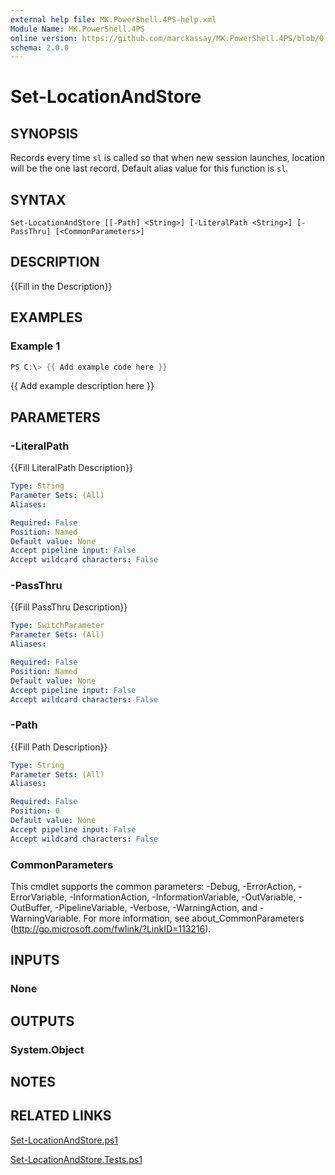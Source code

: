 ```yaml
---
external help file: MK.PowerShell.4PS-help.xml
Module Name: MK.PowerShell.4PS
online version: https://github.com/marckassay/MK.PowerShell.4PS/blob/0.0.1/docs/Set-LocationAndStore.md
schema: 2.0.0
---
```


# Set-LocationAndStore

## SYNOPSIS
Records every time `sl` is called so that when new session launches, location will be the one last record. Default alias value for this function is `sl`.

## SYNTAX

```
Set-LocationAndStore [[-Path] <String>] [-LiteralPath <String>] [-PassThru] [<CommonParameters>]
```

## DESCRIPTION
{{Fill in the Description}}

## EXAMPLES

### Example 1
```powershell
PS C:\> {{ Add example code here }}
```

{{ Add example description here }}

## PARAMETERS

### -LiteralPath
{{Fill LiteralPath Description}}

```yaml
Type: String
Parameter Sets: (All)
Aliases:

Required: False
Position: Named
Default value: None
Accept pipeline input: False
Accept wildcard characters: False
```

### -PassThru
{{Fill PassThru Description}}

```yaml
Type: SwitchParameter
Parameter Sets: (All)
Aliases:

Required: False
Position: Named
Default value: None
Accept pipeline input: False
Accept wildcard characters: False
```

### -Path
{{Fill Path Description}}

```yaml
Type: String
Parameter Sets: (All)
Aliases:

Required: False
Position: 0
Default value: None
Accept pipeline input: False
Accept wildcard characters: False
```

### CommonParameters
This cmdlet supports the common parameters: -Debug, -ErrorAction, -ErrorVariable, -InformationAction, -InformationVariable, -OutVariable, -OutBuffer, -PipelineVariable, -Verbose, -WarningAction, and -WarningVariable. For more information, see about_CommonParameters (http://go.microsoft.com/fwlink/?LinkID=113216).

## INPUTS

### None

## OUTPUTS

### System.Object

## NOTES

## RELATED LINKS

[Set-LocationAndStore.ps1](https://github.com/marckassay/MK.PowerShell.4PS/blob/0.0.1/src/management/Set-LocationAndStore.ps1)

[Set-LocationAndStore.Tests.ps1](https://github.com/marckassay/MK.PowerShell.4PS/blob/0.0.1/test/management/Set-LocationAndStore.Tests.ps1)
